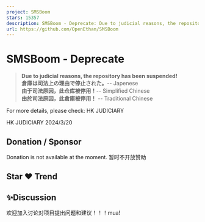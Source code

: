 ```yaml
---
project: SMSBoom
stars: 15357
description: SMSBoom - Deprecate: Due to judicial reasons, the repository has been suspended!
url: https://github.com/OpenEthan/SMSBoom
---
```


SMSBoom - Deprecate
===================

> **Due to judicial reasons, the repository has been suspended!**  
> **倉庫は司法上の理由で停止された。**\-- Japenese  
> **由于司法原因，此仓库被停用！**\-- Simplified Chinese  
> **由於司法原因，此倉庫被停用！** -- Traditional Chinese

For more details, please check: HK JUDICIARY

HK JUDICIARY 2024/3/20

Donation / Sponsor
------------------

Donation is not available at the moment. 暂时不开放赞助

Star ♥ Trend
------------

✨Discussion
-----------

欢迎加入讨论对项目提出问题和建议！！！mua!
